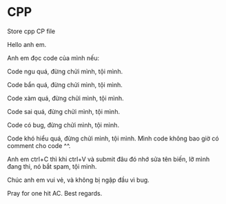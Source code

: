 # CPP
Store cpp CP file

Hello anh em.

Anh em đọc code của mình nếu:

Code ngu quá, đừng chửi mình, tội mình.

Code bẩn quá, đừng chửi mình, tội mình.

Code xàm quá, đừng chửi mình, tội mình.

Code sai quá, đừng chửi mình, tội mình.

Code có  bug, đừng chửi mình, tội mình.

Code khó hiểu quá, đừng chửi mình, tội mình. Mình code không bao giờ có comment cho code ^^.

Anh em ctrl+C thì khi ctrl+V và submit đâu đó nhớ sửa tên biến, lỡ mình đang thi, nó bắt spam, tội mình.

Chúc anh em vui vẻ, và không bị ngập đầu vì bug.

Pray for one hit AC.
Best regards.
